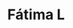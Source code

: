 ---
title: Fátima L
date: 
draft: false

# descripcion
description : Argo colgante de plata

materials: Plata 925

color: Plateado

dimensions: 1,2cm x 2cm

code: 01-01-0316

type: "Aros"

categories: []

# Images
# first image will be shown in the product page
images:
  # - image: "images/path_to_image"
  # La ubicacion de las imagenes es imagenes/Aros/Aros.Colgantes/01-01-0316-fatima-l
  - image: "./images/aros/colgantes/01-01-0316-mano-de-fatima-grande_a.JPG"
  - image: "./images/aros/colgantes/01-01-0316-mano-de-fatima-grande_b.JPG"
---